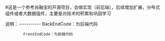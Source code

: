 #这是一个参考尚融宝的开源项目，会做实现（前后端），后续增加扩展，分布式组件或者大数据组件，主要是对技术的积累和巩固学习

说明：-----------
            BackEndCode：为后端代码
            
            FrontEndCode：为前端代码
